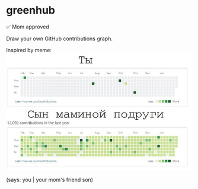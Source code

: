 # greenhub
✅ Mom approved

Draw your own GitHub contributions graph.

Inspired by meme:
![meme](meme.jpg)

(says: you | your mom's friend son)
